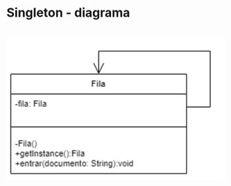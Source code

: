 <h1>Singleton - diagrama</h1>

<h1 align="center"> <img src = "https://github.com/Diane-Moreno/bertoti/blob/main/Engenharia%20III/Singleton/diagrama.png" height=auto width=800px></h1> 
